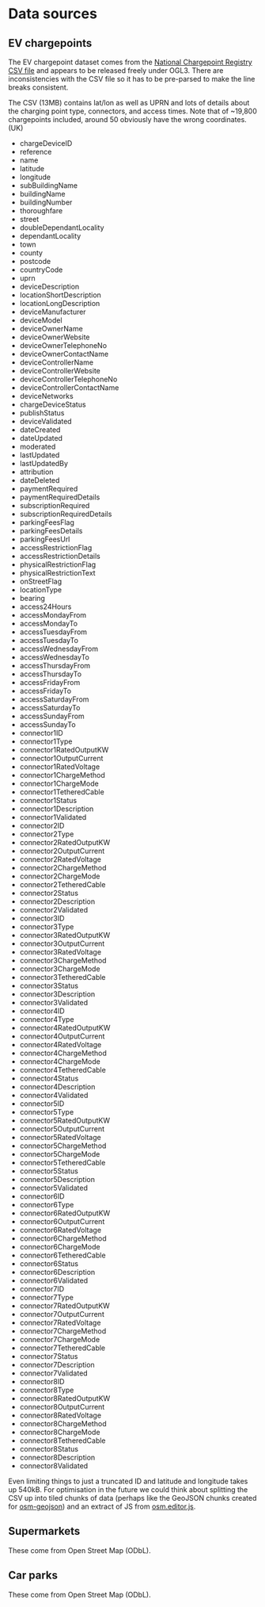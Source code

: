 # Data sources

## EV chargepoints

The EV chargepoint dataset comes from the [National Chargepoint Registry](https://chargepoints.dft.gov.uk/) [CSV file](https://www.gov.uk/guidance/find-and-use-data-on-public-electric-vehicle-chargepoints) and appears to be released freely under OGL3. There are inconsistencies with the CSV file so it has to be pre-parsed to make the line breaks consistent.

The CSV (13MB) contains lat/lon as well as UPRN and lots of details about the charging point type, connectors, and access times. Note that of ~19,800 chargepoints included, around 50 obviously have the wrong coordinates. (UK)

  * chargeDeviceID
  * reference
  * name
  * latitude
  * longitude
  * subBuildingName
  * buildingName
  * buildingNumber
  * thoroughfare
  * street
  * doubleDependantLocality
  * dependantLocality
  * town
  * county
  * postcode
  * countryCode
  * uprn
  * deviceDescription
  * locationShortDescription
  * locationLongDescription
  * deviceManufacturer
  * deviceModel
  * deviceOwnerName
  * deviceOwnerWebsite
  * deviceOwnerTelephoneNo
  * deviceOwnerContactName
  * deviceControllerName
  * deviceControllerWebsite
  * deviceControllerTelephoneNo
  * deviceControllerContactName
  * deviceNetworks
  * chargeDeviceStatus
  * publishStatus
  * deviceValidated
  * dateCreated
  * dateUpdated
  * moderated
  * lastUpdated
  * lastUpdatedBy
  * attribution
  * dateDeleted
  * paymentRequired
  * paymentRequiredDetails
  * subscriptionRequired
  * subscriptionRequiredDetails
  * parkingFeesFlag
  * parkingFeesDetails
  * parkingFeesUrl
  * accessRestrictionFlag
  * accessRestrictionDetails
  * physicalRestrictionFlag
  * physicalRestrictionText
  * onStreetFlag
  * locationType
  * bearing
  * access24Hours
  * accessMondayFrom
  * accessMondayTo
  * accessTuesdayFrom
  * accessTuesdayTo
  * accessWednesdayFrom
  * accessWednesdayTo
  * accessThursdayFrom
  * accessThursdayTo
  * accessFridayFrom
  * accessFridayTo
  * accessSaturdayFrom
  * accessSaturdayTo
  * accessSundayFrom
  * accessSundayTo
  * connector1ID
  * connector1Type
  * connector1RatedOutputKW
  * connector1OutputCurrent
  * connector1RatedVoltage
  * connector1ChargeMethod
  * connector1ChargeMode
  * connector1TetheredCable
  * connector1Status
  * connector1Description
  * connector1Validated
  * connector2ID
  * connector2Type
  * connector2RatedOutputKW
  * connector2OutputCurrent
  * connector2RatedVoltage
  * connector2ChargeMethod
  * connector2ChargeMode
  * connector2TetheredCable
  * connector2Status
  * connector2Description
  * connector2Validated
  * connector3ID
  * connector3Type
  * connector3RatedOutputKW
  * connector3OutputCurrent
  * connector3RatedVoltage
  * connector3ChargeMethod
  * connector3ChargeMode
  * connector3TetheredCable
  * connector3Status
  * connector3Description
  * connector3Validated
  * connector4ID
  * connector4Type
  * connector4RatedOutputKW
  * connector4OutputCurrent
  * connector4RatedVoltage
  * connector4ChargeMethod
  * connector4ChargeMode
  * connector4TetheredCable
  * connector4Status
  * connector4Description
  * connector4Validated
  * connector5ID
  * connector5Type
  * connector5RatedOutputKW
  * connector5OutputCurrent
  * connector5RatedVoltage
  * connector5ChargeMethod
  * connector5ChargeMode
  * connector5TetheredCable
  * connector5Status
  * connector5Description
  * connector5Validated
  * connector6ID
  * connector6Type
  * connector6RatedOutputKW
  * connector6OutputCurrent
  * connector6RatedVoltage
  * connector6ChargeMethod
  * connector6ChargeMode
  * connector6TetheredCable
  * connector6Status
  * connector6Description
  * connector6Validated
  * connector7ID
  * connector7Type
  * connector7RatedOutputKW
  * connector7OutputCurrent
  * connector7RatedVoltage
  * connector7ChargeMethod
  * connector7ChargeMode
  * connector7TetheredCable
  * connector7Status
  * connector7Description
  * connector7Validated
  * connector8ID
  * connector8Type
  * connector8RatedOutputKW
  * connector8OutputCurrent
  * connector8RatedVoltage
  * connector8ChargeMethod
  * connector8ChargeMode
  * connector8TetheredCable
  * connector8Status
  * connector8Description
  * connector8Validated
  
Even limiting things to just a truncated ID and latitude and longitude takes up 540kB. For optimisation in the future we could think about splitting the CSV up into tiled chunks of data (perhaps like the GeoJSON chunks created for [osm-geojson](https://github.com/odileeds/osm-geojson/tree/master/tiles)) and an extract of JS from [osm.editor.js](https://odileeds.github.io/osmedit/resources/osm.editor.js).


## Supermarkets

These come from Open Street Map (ODbL).

## Car parks

These come from Open Street Map (ODbL).

